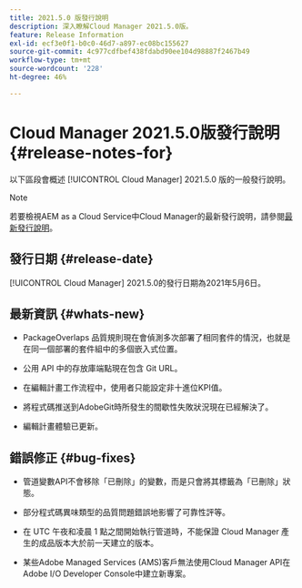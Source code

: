 ```yaml
---
title: 2021.5.0 版發行說明
description: 深入瞭解Cloud Manager 2021.5.0版。
feature: Release Information
exl-id: ecf3e0f1-b0c0-46d7-a897-ec08bc155627
source-git-commit: 4c977cdfbef438fdabd90ee104d98887f2467b49
workflow-type: tm+mt
source-wordcount: '228'
ht-degree: 46%

---
```


# Cloud Manager 2021.5.0版發行說明 {#release-notes-for}

以下區段會概述 [!UICONTROL Cloud Manager] 2021.5.0 版的一般發行說明。

>[!NOTE]
>若要檢視AEM as a Cloud Service中Cloud Manager的最新發行說明，請參閱[最新發行說明](https://experienceleague.adobe.com/en/docs/experience-manager-cloud-service/content/release-notes/cloud-manager/current#getting-access)。

## 發行日期 {#release-date}

[!UICONTROL Cloud Manager] 2021.5.0的發行日期為2021年5月6日。

## 最新資訊 {#whats-new}

* PackageOverlaps 品質規則現在會偵測多次部署了相同套件的情況，也就是在同一個部署的套件組中的多個嵌入式位置。

* 公用 API 中的存放庫端點現在包含 Git URL。

* 在編輯計畫工作流程中，使用者只能設定非十進位KPI值。

* 將程式碼推送到AdobeGit時所發生的間歇性失敗狀況現在已經解決了。

* 編輯計畫體驗已更新。

## 錯誤修正 {#bug-fixes}

* 管道變數API不會移除「已刪除」的變數，而是只會將其標籤為「已刪除」狀態。

* 部分程式碼異味類型的品質問題錯誤地影響了可靠性評等。

* 在 UTC 午夜和凌晨 1 點之間開始執行管道時，不能保證 Cloud Manager 產生的成品版本大於前一天建立的版本。

* 某些Adobe Managed Services (AMS)客戶無法使用Cloud Manager API在Adobe I/O Developer Console中建立新專案。
